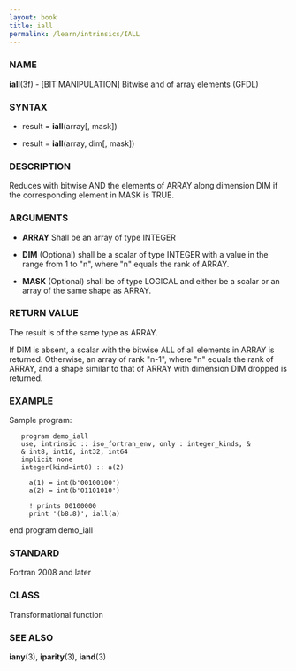 ```yaml
---
layout: book
title: iall
permalink: /learn/intrinsics/IALL
---
```

### NAME

**iall**(3f) - \[BIT MANIPULATION\] Bitwise and of array elements
(GFDL)

### SYNTAX

  - result = **iall**(array\[, mask\])

  - result = **iall**(array, dim\[, mask\])

### DESCRIPTION

Reduces with bitwise AND the elements of ARRAY along dimension DIM if
the corresponding element in MASK is TRUE.

### ARGUMENTS

  - **ARRAY**
    Shall be an array of type INTEGER

  - **DIM**
    (Optional) shall be a scalar of type INTEGER with a value in the
    range from 1 to "n", where "n" equals the rank of ARRAY.

  - **MASK**
    (Optional) shall be of type LOGICAL and either be a scalar or an
    array of the same shape as ARRAY.

### RETURN VALUE

The result is of the same type as ARRAY.

If DIM is absent, a scalar with the bitwise ALL of all elements in ARRAY
is returned. Otherwise, an array of rank "n-1", where "n" equals the
rank of ARRAY, and a shape similar to that of ARRAY with dimension DIM
dropped is returned.

### EXAMPLE

Sample program:

```
   program demo_iall
   use, intrinsic :: iso_fortran_env, only : integer_kinds, &
   & int8, int16, int32, int64
   implicit none
   integer(kind=int8) :: a(2)

     a(1) = int(b'00100100')
     a(2) = int(b'01101010')

     ! prints 00100000
     print '(b8.8)', iall(a)
```

end program demo\_iall

### STANDARD

Fortran 2008 and later

### CLASS

Transformational function

### SEE ALSO

**iany**(3), **iparity**(3), **iand**(3)
